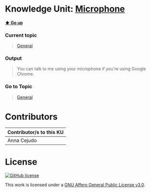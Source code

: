 # Knowledge Unit: [Microphone](../../knowledge_units/general/microphone.md)

#### [:arrow_up: Go up](../../topics/general.md)
### Current topic
> [General](../../topics/general.md)
### Output
> You can talk to me using your microphone if you&#039;re using Google Chrome.
### Go to Topic
> [General](../../topics/general.md)


# Contributors

| Contributor/s to this KU |
| - | 
| Anna Cejudo |

# License
[![GitHub license](https://img.shields.io/github/license/inbrainz/cerebro)](https://github.com/inbrainz/cerebro/blob/master/LICENSE)

This work is licensed under a [GNU Affero General Public License v3.0](https://www.gnu.org/licenses/agpl-3.0.txt).